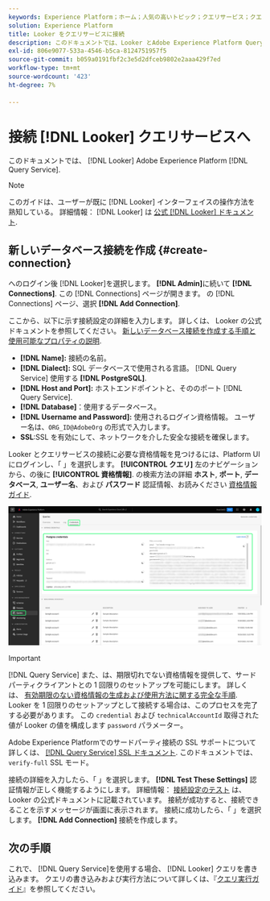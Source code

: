 ```yaml
---
keywords: Experience Platform；ホーム；人気の高いトピック；クエリサービス；クエリサービス；Looker;looker；クエリサービスへの接続；
solution: Experience Platform
title: Looker をクエリサービスに接続
description: このドキュメントでは、Looker とAdobe Experience Platform Query Service を接続する手順について説明します。
exl-id: 806e9077-533a-4546-b5ca-8124751957f5
source-git-commit: b059a0191fbf2c3e5d2dfceb9802e2aaa429f7ed
workflow-type: tm+mt
source-wordcount: '423'
ht-degree: 7%

---
```


# 接続 [!DNL Looker] クエリサービスへ

このドキュメントでは、 [!DNL Looker] Adobe Experience Platform [!DNL Query Service].

>[!NOTE]
>
> このガイドは、ユーザーが既に [!DNL Looker] インターフェイスの操作方法を熟知している。 詳細情報： [!DNL Looker] は [公式 [!DNL Looker] ドキュメント](https://docs.looker.com/).

## 新しいデータベース接続を作成 {#create-connection}

へのログイン後 [!DNL Looker]を選択します。 **[!DNL Admin]**&#x200B;に続いて **[!DNL Connections]**. この [!DNL Connections] ページが開きます。 の [!DNL Connections] ページ、選択 **[!DNL Add Connection]**.

ここから、以下に示す接続設定の詳細を入力します。 詳しくは、 Looker の公式ドキュメントを参照してください。 [新しいデータベース接続を作成する手順と使用可能なプロパティの説明](https://cloud.google.com/looker/docs/connecting-to-your-db#creating_a_new_database_connection).

- **[!DNL Name]:** 接続の名前。
- **[!DNL Dialect]:** SQL データベースで使用される言語。 [!DNL Query Service] 使用する **[!DNL PostgreSQL]**.
- **[!DNL Host and Port]:** ホストエンドポイントと、そののポート [!DNL Query Service].
- **[!DNL Database]**：使用するデータベース。
- **[!DNL Username and Password]:** 使用されるログイン資格情報。 ユーザー名は、`ORG_ID@AdobeOrg` の形式で入力します。
- **SSL**:SSL を有効にして、ネットワークを介した安全な接続を確保します。

Looker とクエリサービスの接続に必要な資格情報を見つけるには、Platform UI にログインし、「 」を選択します。 **[!UICONTROL クエリ]** 左のナビゲーションから、の後に **[!UICONTROL 資格情報]**. の検索方法の詳細 **ホスト**, **ポート**, **データベース**, **ユーザー名**、および **パスワード** 認証情報、お読みください [資格情報ガイド](../ui/credentials.md).

![「認証情報クエリ」ワークスペースの「Experience Platform」ページ（「認証情報」と「有効期限」がハイライト表示されています）。](../images/clients/looker/query-service-credentials-page.png)

>[!IMPORTANT]
>
>[!DNL Query Service] また、は、期限切れでない資格情報を提供して、サードパーティクライアントとの 1 回限りのセットアップを可能にします。 詳しくは、 [有効期限のない資格情報の生成および使用方法に関する完全な手順](../ui/credentials.md#non-expiring-credentials). Looker を 1 回限りのセットアップとして接続する場合は、このプロセスを完了する必要があります。 この `credential` および `technicalAccountId` 取得された値が Looker の値を構成します `password` パラメーター。

Adobe Experience Platformでのサードパーティ接続の SSL サポートについて詳しくは、 [[!DNL Query Service] SSL ドキュメント](./ssl-modes.md). このドキュメントでは、 `verify-full` SSL モード。

接続の詳細を入力したら、「 」を選択します。 **[!DNL Test These Settings]** 認証情報が正しく機能するようにします。 詳細情報： [接続設定のテスト](https://cloud.google.com/looker/docs/connecting-to-your-db#testing_your_connection_settings) は、Looker の公式ドキュメントに記載されています。 接続が成功すると、接続できることを示すメッセージが画面に表示されます。 接続に成功したら、「 」を選択します。 **[!DNL Add Connection]** 接続を作成します。

## 次の手順

これで、 [!DNL Query Service]を使用する場合、 [!DNL Looker] クエリを書き込みます。 クエリの書き込みおよび実行方法について詳しくは、『[クエリ実行ガイド](../best-practices/writing-queries.md)』を参照してください。
